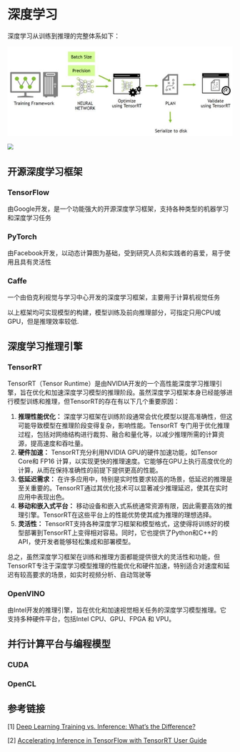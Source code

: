 # 深度学习

深度学习从训练到推理的完整体系如下：

![](../Pic/pic19.png)



<img src="/home/trunk/Documents/personal/StudyNotes/docs/Pic/深度学习.jpg" style="zoom:80%;" />

## 开源深度学习框架

### TensorFlow

由Google开发，是一个功能强大的开源深度学习框架，支持各种类型的机器学习和深度学习任务

### PyTorch

由Facebook开发，以动态计算图为基础，受到研究人员和实践者的喜爱，易于使用且具有灵活性

### Caffe

一个由伯克利视觉与学习中心开发的深度学习框架，主要用于计算机视觉任务



以上框架均可实现模型的构建，模型训练及前向推理部分，可指定只用CPU或GPU，但是推理效率较低.

## 深度学习推理引擎

### TensorRT

TensorRT（Tensor Runtime）是由NVIDIA开发的一个高性能深度学习推理引擎，旨在优化和加速深度学习模型的推理阶段。虽然深度学习框架本身已经能够进行模型训练和推理，但TensorRT的存在有以下几个重要原因：

1. **推理性能优化：** 深度学习框架在训练阶段通常会优化模型以提高准确性，但这可能导致模型在推理阶段变得复杂，影响性能。TensorRT 专门用于优化推理过程，包括对网络结构进行裁剪、融合和量化等，以减少推理所需的计算资源，提高速度和吞吐量。
2. **硬件加速：** TensorRT充分利用NVIDIA GPU的硬件加速功能，如Tensor Core和 FP16 计算，以实现更快的推理速度。它能够在GPU上执行高度优化的计算，从而在保持准确性的前提下提供更高的性能。
3. **低延迟需求：** 在许多应用中，特别是实时性要求较高的场景，低延迟的推理是至关重要的。TensorRT通过其优化技术可以显著减少推理延迟，使其在实时应用中表现出色。
4. **移动和嵌入式平台：** 移动设备和嵌入式系统通常资源有限，因此需要高效的推理引擎。TensorRT在这些平台上的性能优势使其成为推理的理想选择。
5. **灵活性：** TensorRT支持各种深度学习框架和模型格式，这使得将训练好的模型部署到TensorRT上变得相对容易。同时，它也提供了Python和C++的API，使开发者能够轻松集成和部署模型。

总之，虽然深度学习框架在训练和推理方面都能提供很大的灵活性和功能，但TensorRT专注于深度学习模型推理的性能优化和硬件加速，特别适合对速度和延迟有较高要求的场景，如实时视频分析、自动驾驶等

### OpenVINO

由Intel开发的推理引擎，旨在优化和加速视觉相关任务的深度学习模型推理。它支持多种硬件平台，包括Intel CPU、GPU、FPGA 和 VPU。

## 并行计算平台与编程模型

### CUDA

### OpenCL

## 参考链接

[1] [Deep Learning Training vs. Inference: What’s the Difference?](https://www.xilinx.com/applications/ai-inference/difference-between-deep-learning-training-and-inference.html)

[2] [Accelerating Inference in TensorFlow with TensorRT User Guide](https://docs.nvidia.com/deeplearning/frameworks/tf-trt-user-guide/index.html)
